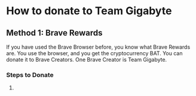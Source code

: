 # How to donate to Team Gigabyte

## Method 1: Brave Rewards
If you have used the Brave Browser before, you know what Brave Rewards are. You use the browser, and you get the cryptocurrency BAT. You can donate it to Brave Creators. One Brave Creator is Team Gigabyte. 
### Steps to Donate
1. 
